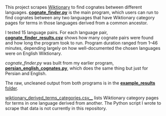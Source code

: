 This project scrapes [Wiktionary](https://en.wiktionary.org/wiki/Wiktionary:Main_Page 'Wiktionary, the free dictionary') to find cognates between different languages. [__cognate\_finder.py__](https://github.com/crowtherln/cognates/blob/master/cognate_finder.py 'cognates/cognate_finder.py at master • crowtherln/cognates') is the main program, which users can run to find cognates between any two languages that have Wiktionary category pages for terms in those languages derived from a common ancestor.

I tested 15 language pairs. For each language pair, [__cognate\_finder\_results.csv__](https://github.com/crowtherln/cognates/blob/master/cognate_finder_results.csv 'cognates/cognate_finder_results.csv at master • crowtherln/cognates') shows how many cognate pairs were found and how long the program took to run. Program duration ranged from 1–46 minutes, depending largely on how well-documented the chosen languages were on English Wiktionary.

_cognate\_finder.py_ was built from my earlier program, [__persian\_english\_cognates.py__](https://github.com/crowtherln/cognates/blob/master/persian_english_cognates.py 'cognates/persian_english_cognates.py at master • crowtherln/cognates'), which does the same thing but just for Persian and English.

The raw, uncleaned output from both programs is in the [__example\_results__ folder](https://github.com/crowtherln/cognates/tree/master/example_results 'cognates/example_results at master • crowtherln/cognates').

[wiktionary\_derived\_terms\_categories.csv__](https://github.com/crowtherln/cognates/blob/master/wiktionary_derived_terms_categories.csv 'cognates/wiktionary_derived_terms_categories.csv at master • crowtherln/cognates') lists Wiktionary category pages for terms in one language derived from another. The Python script I wrote to scrape that data is not currently in this repository.
